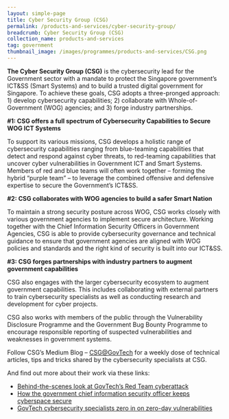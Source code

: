 ```yaml
---
layout: simple-page
title: Cyber Security Group (CSG) 
permalink: /products-and-services/cyber-security-group/
breadcrumb: Cyber Security Group (CSG)
collection_name: products-and-services
tag: government
thumbnail_image: /images/programmes/products-and-services/CSG.png
---
```


**The Cyber Security Group (CSG)** is the cybersecurity lead for the Government sector with a mandate to protect the Singapore government’s ICT&SS (Smart Systems) and to build a trusted digital government for Singapore. To achieve these goals, CSG adopts a three-pronged approach: 1) develop cybersecurity capabilities; 2) collaborate with Whole-of-Government (WOG) agencies; and 3) forge industry partnerships.

**#1: CSG offers a full spectrum of Cybersecurity Capabilities to Secure WOG ICT Systems**

To support its various missions, CSG develops a holistic range of cybersecurity capabilities ranging from blue-teaming capabilities that detect and respond against cyber threats, to red-teaming capabilities that uncover cyber vulnerabilities in Government ICT and Smart Systems. Members of red and blue teams will often work together – forming the hybrid “purple team” – to leverage the combined offensive and defensive expertise to secure the Government’s ICT&SS.

**#2: CSG collaborates with WOG agencies to build a safer Smart Nation**

To maintain a strong security posture across WOG, CSG works closely with various government agencies to implement secure architecture. Working together with the Chief Information Security Officers in Government Agencies, CSG is able to provide cybersecurity governance and technical guidance to ensure that government agencies are aligned with WOG policies and standards and the right kind of security is built into our ICT&SS.

**#3: CSG forges partnerships with industry partners to augment government capabilities**

CSG also engages with the larger cybersecurity ecosystem to augment government capabilities. This includes collaborating with external partners to train cybersecurity specialists as well as conducting research and development for cyber projects.

CSG also works with members of the public through the Vulnerability Disclosure Programme and the Government Bug Bounty Programme to encourage responsible reporting of suspected vulnerabilities and weaknesses in government systems.

Follow CSG’s Medium Blog – [CSG@GovTech](https://medium.com/csg-govtech) for a weekly dose of technical articles, tips and tricks shared by the cybersecurity specialists at CSG.

And find out more about their work via these links:
- [Behind-the-scenes look at GovTech’s Red Team cyberattack](https://www.tech.gov.sg/media/technews/behind-the-scenes-look-at-govtech%E2%80%99s-red-team-cyberattack)
- [How the government chief information security officer keeps cyberspace secure](https://www.tech.gov.sg/media/technews/how-the-government-chief-information-security-officer-keeps-cyberspace%20secure)
- [GovTech cybersecurity specialists zero in on zero-day vulnerabilities](https://www.tech.gov.sg/media/technews/cybersecurity-on-zero-day-vulnerabilities)
